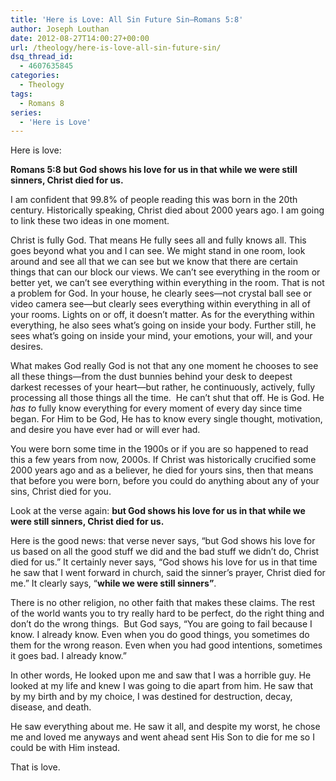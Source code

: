 ```yaml
---
title: 'Here is Love: All Sin Future Sin—Romans 5:8'
author: Joseph Louthan
date: 2012-08-27T14:00:27+00:00
url: /theology/here-is-love-all-sin-future-sin/
dsq_thread_id:
  - 4607635845
categories:
  - Theology
tags:
  - Romans 8
series:
  - 'Here is Love'
---
```

Here is love: 

**Romans 5:8 but God shows his love for us in that while we were still sinners, Christ died for us.**

I am confident that 99.8% of people reading this was born in the 20th century. Historically speaking, Christ died about 2000 years ago. I am going to link these two ideas in one moment.

Christ is fully God. That means He fully sees all and fully knows all. This goes beyond what you and I can see. We might stand in one room, look around and see all that we can see but we know that there are certain things that can our block our views. We can’t see everything in the room or better yet, we can’t see everything within everything in the room. That is not a problem for God. In your house, he clearly sees—not crystal ball see or video camera see—but clearly sees everything within everything in all of your rooms. Lights on or off, it doesn’t matter. As for the everything within everything, he also sees what’s going on inside your body. Further still, he sees what’s going on inside your mind, your emotions, your will, and your desires.

What makes God really God is not that any one moment he chooses to see all these things—from the dust bunnies behind your desk to deepest darkest recesses of your heart—but rather, he continuously, actively, fully processing all those things all the time.  He can’t shut that off. He is God. He _has to_ fully know everything for every moment of every day since time began. For Him to be God, He has to know every single thought, motivation, and desire you have ever had or will ever had.

You were born some time in the 1900s or if you are so happened to read this a few years from now, 2000s. If Christ was historically crucified some 2000 years ago and as a believer, he died for yours sins, then that means that before you were born, before you could do anything about any of your sins, Christ died for you.

Look at the verse again: **but God shows his love for us in that while we were still sinners, Christ died for us.**

Here is the good news: that verse never says, “but God shows his love for us based on all the good stuff we did and the bad stuff we didn’t do, Christ died for us.” It certainly never says, &#8220;God shows his love for us in that time he saw that I went forward in church, said the sinner&#8217;s prayer, Christ died for me.&#8221; It clearly says, &#8220;**while we were still sinners&#8221;**.

There is no other religion, no other faith that makes these claims. The rest of the world wants you to try really hard to be perfect, do the right thing and don&#8217;t do the wrong things.  But God says, “You are going to fail because I know. I already know. Even when you do good things, you sometimes do them for the wrong reason. Even when you had good intentions, sometimes it goes bad. I already know.”

In other words, He looked upon me and saw that I was a horrible guy. He looked at my life and knew I was going to die apart from him. He saw that by my birth and by my choice, I was destined for destruction, decay, disease, and death.

He saw everything about me. He saw it all, and despite my worst, he chose me and loved me anyways and went ahead sent His Son to die for me so I could be with Him instead.

That is love.

[1]: https://i0.wp.com/theologic.us/wp-content/uploads/2012/08/dark-rooms.jpg